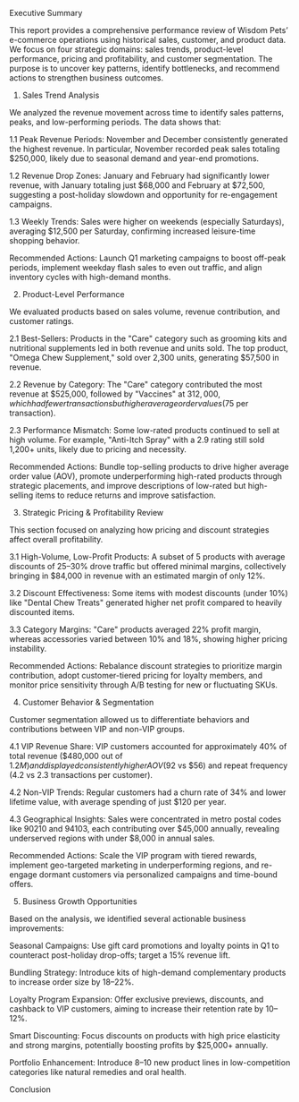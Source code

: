 Executive Summary

This report provides a comprehensive performance review of Wisdom Pets’ e-commerce operations using historical sales, customer, and product data. We focus on four strategic domains: sales trends, product-level performance, pricing and profitability, and customer segmentation. The purpose is to uncover key patterns, identify bottlenecks, and recommend actions to strengthen business outcomes.

1. Sales Trend Analysis

We analyzed the revenue movement across time to identify sales patterns, peaks, and low-performing periods. The data shows that:

1.1 Peak Revenue Periods: November and December consistently generated the highest revenue. In particular, November recorded peak sales totaling $250,000, likely due to seasonal demand and year-end promotions.

1.2 Revenue Drop Zones: January and February had significantly lower revenue, with January totaling just $68,000 and February at $72,500, suggesting a post-holiday slowdown and opportunity for re-engagement campaigns.

1.3 Weekly Trends: Sales were higher on weekends (especially Saturdays), averaging $12,500 per Saturday, confirming increased leisure-time shopping behavior.

Recommended Actions: Launch Q1 marketing campaigns to boost off-peak periods, implement weekday flash sales to even out traffic, and align inventory cycles with high-demand months.

2. Product-Level Performance

We evaluated products based on sales volume, revenue contribution, and customer ratings.

2.1 Best-Sellers: Products in the "Care" category such as grooming kits and nutritional supplements led in both revenue and units sold. The top product, "Omega Chew Supplement," sold over 2,300 units, generating $57,500 in revenue.

2.2 Revenue by Category: The "Care" category contributed the most revenue at $525,000, followed by "Vaccines" at $312,000, which had fewer transactions but higher average order values ($75 per transaction).

2.3 Performance Mismatch: Some low-rated products continued to sell at high volume. For example, "Anti-Itch Spray" with a 2.9 rating still sold 1,200+ units, likely due to pricing and necessity.

Recommended Actions: Bundle top-selling products to drive higher average order value (AOV), promote underperforming high-rated products through strategic placements, and improve descriptions of low-rated but high-selling items to reduce returns and improve satisfaction.

3. Strategic Pricing & Profitability Review

This section focused on analyzing how pricing and discount strategies affect overall profitability.

3.1 High-Volume, Low-Profit Products: A subset of 5 products with average discounts of 25–30% drove traffic but offered minimal margins, collectively bringing in $84,000 in revenue with an estimated margin of only 12%.

3.2 Discount Effectiveness: Some items with modest discounts (under 10%) like "Dental Chew Treats" generated higher net profit compared to heavily discounted items.

3.3 Category Margins: "Care" products averaged 22% profit margin, whereas accessories varied between 10% and 18%, showing higher pricing instability.

Recommended Actions: Rebalance discount strategies to prioritize margin contribution, adopt customer-tiered pricing for loyalty members, and monitor price sensitivity through A/B testing for new or fluctuating SKUs.

4. Customer Behavior & Segmentation

Customer segmentation allowed us to differentiate behaviors and contributions between VIP and non-VIP groups.

4.1 VIP Revenue Share: VIP customers accounted for approximately 40% of total revenue ($480,000 out of $1.2M) and displayed consistently higher AOV ($92 vs $56) and repeat frequency (4.2 vs 2.3 transactions per customer).

4.2 Non-VIP Trends: Regular customers had a churn rate of 34% and lower lifetime value, with average spending of just $120 per year.

4.3 Geographical Insights: Sales were concentrated in metro postal codes like 90210 and 94103, each contributing over $45,000 annually, revealing underserved regions with under $8,000 in annual sales.

Recommended Actions: Scale the VIP program with tiered rewards, implement geo-targeted marketing in underperforming regions, and re-engage dormant customers via personalized campaigns and time-bound offers.

5. Business Growth Opportunities

Based on the analysis, we identified several actionable business improvements:

Seasonal Campaigns: Use gift card promotions and loyalty points in Q1 to counteract post-holiday drop-offs; target a 15% revenue lift.

Bundling Strategy: Introduce kits of high-demand complementary products to increase order size by 18–22%.

Loyalty Program Expansion: Offer exclusive previews, discounts, and cashback to VIP customers, aiming to increase their retention rate by 10–12%.

Smart Discounting: Focus discounts on products with high price elasticity and strong margins, potentially boosting profits by $25,000+ annually.

Portfolio Enhancement: Introduce 8–10 new product lines in low-competition categories like natural remedies and oral health.

Conclusion
